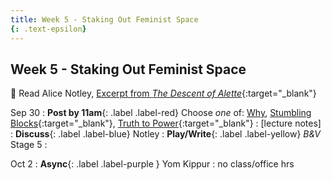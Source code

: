 ```yaml
---
title: Week 5 - Staking Out Feminist Space
{: .text-epsilon}
---
```


## Week 5 - Staking Out Feminist Space

📖 Read Alice Notley, [Excerpt from *The Descent of Alette*](ws297y/assets/pdfs/notley_descent_of_alette_bk1_excerpt.pdf){:target="_blank"}   

Sep 30
: **Post by 11am**{: .label .label-red} Choose *one* of: [Why](https://visforvali.github.io/ws297y/prompts/#why), [Stumbling Blocks](https://visforvali.github.io/ws297y/prompts/#stumbling-blocks){:target="_blank"}, [Truth to Power](https://visforvali.github.io/ws297y/prompts/#truth-to-power){:target="_blank"}
  : [lecture notes]
: **Discuss**{: .label .label-blue} Notley
: **Play/Write**{: .label .label-yellow} *B&V* Stage 5
  : &nbsp;
  
Oct 2
: **Async**{: .label .label-purple } Yom Kippur
  : no class/office hrs